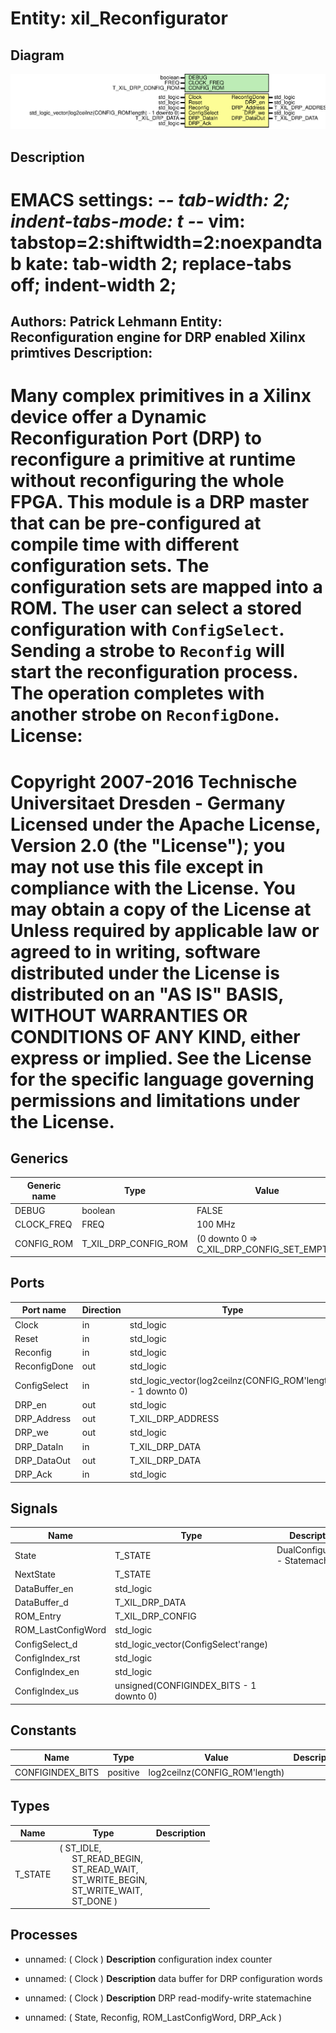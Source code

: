 # Entity: xil_Reconfigurator

## Diagram

![Diagram](xil_Reconfigurator.svg "Diagram")
## Description

EMACS settings: -*-  tab-width: 2; indent-tabs-mode: t -*-
vim: tabstop=2:shiftwidth=2:noexpandtab
kate: tab-width 2; replace-tabs off; indent-width 2;
=============================================================================
Authors:				 	Patrick Lehmann
Entity:				 	Reconfiguration engine for DRP enabled Xilinx primtives
Description:
-------------------------------------
Many complex primitives in a Xilinx device offer a Dynamic Reconfiguration
Port (DRP) to reconfigure a primitive at runtime without reconfiguring the
whole FPGA.
This module is a DRP master that can be pre-configured at compile time with
different configuration sets. The configuration sets are mapped into a ROM.
The user can select a stored configuration with ``ConfigSelect``. Sending a
strobe to ``Reconfig`` will start the reconfiguration process. The operation
completes with another strobe on ``ReconfigDone``.
License:
=============================================================================
Copyright 2007-2016 Technische Universitaet Dresden - Germany
Licensed under the Apache License, Version 2.0 (the "License");
you may not use this file except in compliance with the License.
You may obtain a copy of the License at
Unless required by applicable law or agreed to in writing, software
distributed under the License is distributed on an "AS IS" BASIS,
WITHOUT WARRANTIES OR CONDITIONS OF ANY KIND, either express or implied.
See the License for the specific language governing permissions and
limitations under the License.
=============================================================================
## Generics

| Generic name | Type                 | Value                                      | Description |
| ------------ | -------------------- | ------------------------------------------ | ----------- |
| DEBUG        | boolean              | FALSE                                      |             |
| CLOCK_FREQ   | FREQ                 | 100 MHz                                    |             |
| CONFIG_ROM   | T_XIL_DRP_CONFIG_ROM | (0 downto 0 => C_XIL_DRP_CONFIG_SET_EMPTY) |             |
## Ports

| Port name    | Direction | Type                                                         | Description |
| ------------ | --------- | ------------------------------------------------------------ | ----------- |
| Clock        | in        | std_logic                                                    |             |
| Reset        | in        | std_logic                                                    |             |
| Reconfig     | in        | std_logic                                                    |             |
| ReconfigDone | out       | std_logic                                                    |             |
| ConfigSelect | in        | std_logic_vector(log2ceilnz(CONFIG_ROM'length) - 1 downto 0) |             |
| DRP_en       | out       | std_logic                                                    |             |
| DRP_Address  | out       | T_XIL_DRP_ADDRESS                                            |             |
| DRP_we       | out       | std_logic                                                    |             |
| DRP_DataIn   | in        | T_XIL_DRP_DATA                                               |             |
| DRP_DataOut  | out       | T_XIL_DRP_DATA                                               |             |
| DRP_Ack      | in        | std_logic                                                    |             |
## Signals

| Name               | Type                                    | Description                      |
| ------------------ | --------------------------------------- | -------------------------------- |
| State              | T_STATE                                 | DualConfiguration - Statemachine |
| NextState          | T_STATE                                 |                                  |
| DataBuffer_en      | std_logic                               |                                  |
| DataBuffer_d       | T_XIL_DRP_DATA                          |                                  |
| ROM_Entry          | T_XIL_DRP_CONFIG                        |                                  |
| ROM_LastConfigWord | std_logic                               |                                  |
| ConfigSelect_d     | std_logic_vector(ConfigSelect'range)    |                                  |
| ConfigIndex_rst    | std_logic                               |                                  |
| ConfigIndex_en     | std_logic                               |                                  |
| ConfigIndex_us     | unsigned(CONFIGINDEX_BITS - 1 downto 0) |                                  |
## Constants

| Name             | Type     | Value                          | Description |
| ---------------- | -------- | ------------------------------ | ----------- |
| CONFIGINDEX_BITS | positive |  log2ceilnz(CONFIG_ROM'length) |             |
## Types

| Name    | Type                                                                                                                                                                                                                                                                  | Description |
| ------- | --------------------------------------------------------------------------------------------------------------------------------------------------------------------------------------------------------------------------------------------------------------------- | ----------- |
| T_STATE | ( ST_IDLE,<br><span style="padding-left:20px"> ST_READ_BEGIN,<br><span style="padding-left:20px">	ST_READ_WAIT,<br><span style="padding-left:20px"> ST_WRITE_BEGIN,<br><span style="padding-left:20px">	ST_WRITE_WAIT,<br><span style="padding-left:20px"> ST_DONE )  |             |
## Processes
- unnamed: ( Clock )
**Description**
configuration index counter

- unnamed: ( Clock )
**Description**
data buffer for DRP configuration words

- unnamed: ( Clock )
**Description**
DRP read-modify-write statemachine

- unnamed: ( State, Reconfig, ROM_LastConfigWord, DRP_Ack )
